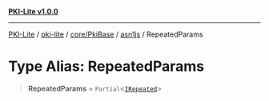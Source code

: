 [**PKI-Lite v1.0.0**](../../../../../../README.md)

---

[PKI-Lite](../../../../../../README.md) / [pki-lite](../../../../../README.md) / [core/PkiBase](../../../README.md) / [asn1js](../README.md) / RepeatedParams

# Type Alias: RepeatedParams

> **RepeatedParams** = `Partial`\<[`IRepeated`](../interfaces/IRepeated.md)\>
